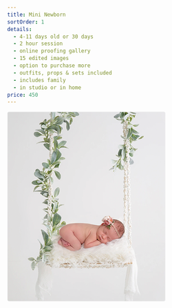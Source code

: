 ```yaml
---
title: Mini Newborn
sortOrder: 1
details:
  - 4-11 days old or 30 days
  - 2 hour session
  - online proofing gallery
  - 15 edited images
  - option to purchase more
  - outfits, props & sets included
  - includes family
  - in studio or in home
price: 450
---
```


![Mini Newborn.](../../assets/miniNewborn.png)
